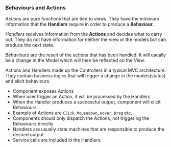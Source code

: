 ### Behaviours and Actions

_Actions_ are pure functions that are tied to views. They have the minimum information that the **Handlers** require in order to produce a **Behaviour**.

_Handlers_ receives information from the **Actions** and decides what to carry out. They do not have information for neither the view or the models but can produce the next state.

_Behaviours_ are the result of the actions that has been handled. It will usually be a change in the Model which will then be reflected on the View.

Actions and Handlers made up the Controllers in a typical MVC architecture. They contain business logics that will trigger a change in the models(states) and elicit behaviours.

+ Component exposes Actions
+ When user trigger an Action, it will be processed by the Handlers
+ When the Handler produces a successful output, component will elicit Behaviours
+ Example of Actions are `Click`, `Mousedown`, `Hover`, `Drag` etc.
+ Components should only dispatch the Actions, not triggering the Behaviours directly
+ Handlers are usually state machines that are responsible to produce the desired output.
+ Service calls are included in the Handlers.



